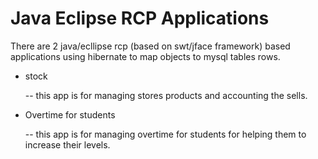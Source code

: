 # Java Eclipse RCP Applications

  There are 2 java/ecllipse rcp (based on swt/jface framework) based applications using hibernate to map objects to mysql tables rows.


  - stock

    -- this app is for managing stores products and accounting the sells.

  - Overtime for students

    -- this app is for managing overtime for students for helping them to increase their levels.
